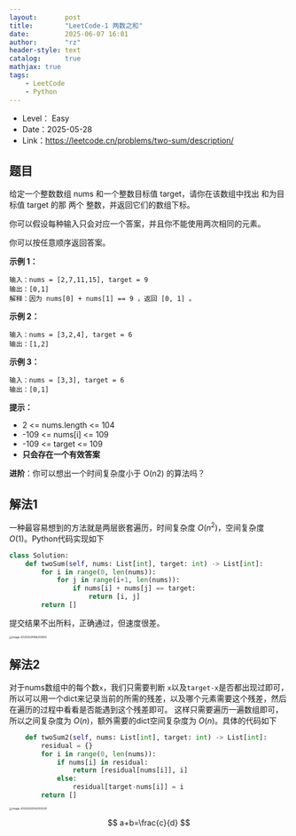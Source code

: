 ```yaml
---
layout:       post
title:        "LeetCode-1 两数之和"
date:         2025-06-07 16:01
author:       "rz"
header-style: text
catalog:      true
mathjax: true
tags:
    - LeetCode
    - Python
---
```


- Level： Easy
- Date：2025-05-28
- Link：https://leetcode.cn/problems/two-sum/description/

## 题目

给定一个整数数组 nums 和一个整数目标值 target，请你在该数组中找出 和为目标值 target  的那 两个 整数，并返回它们的数组下标。

你可以假设每种输入只会对应一个答案，并且你不能使用两次相同的元素。

你可以按任意顺序返回答案。

 

**示例 1：**
```
输入：nums = [2,7,11,15], target = 9
输出：[0,1]
解释：因为 nums[0] + nums[1] == 9 ，返回 [0, 1] 。
```

**示例 2：**
```
输入：nums = [3,2,4], target = 6
输出：[1,2]
```

**示例 3：**
```
输入：nums = [3,3], target = 6
输出：[0,1]
```

**提示：**

- 2 <= nums.length <= 104
- -109 <= nums[i] <= 109
- -109 <= target <= 109
- **只会存在一个有效答案**


**进阶**：你可以想出一个时间复杂度小于 O(n2) 的算法吗？

## 解法1

一种最容易想到的方法就是两层嵌套遍历，时间复杂度 $O(n^2)$，空间复杂度 $O(1)$。Python代码实现如下

```Python
class Solution:
    def twoSum(self, nums: List[int], target: int) -> List[int]:
        for i in range(0, len(nums)):
            for j in range(i+1, len(nums)):
                if nums[i] + nums[j] == target:
                    return [i, j]
        return []

```

提交结果不出所料，正确通过，但速度很差。

<img src="solution00001.assets/image-20250528184259905.png" alt="image-20250528184259905" style="zoom: 33%;" />

## 解法2

对于nums数组中的每个数``x``，我们只需要判断 ``x``以及``target-x``是否都出现过即可，所以可以用一个dict来记录当前的所需的残差，以及哪个元素需要这个残差，然后在遍历的过程中看看是否能遇到这个残差即可。
这样只需要遍历一遍数组即可，所以之间复杂度为 $O(n)$，额外需要的dict空间复杂度为 $O(n)$。具体的代码如下

```Python
    def twoSum2(self, nums: List[int], target: int) -> List[int]:
        residual = {}
        for i in range(0, len(nums)):
            if nums[i] in residual:
                return [residual[nums[i]], i]
            else:
                residual[target-nums[i]] = i
        return []
```

<img src="solution00001.assets/image-20250529142003530.png" alt="image-20250529142003530" style="zoom:33%;" />

$$
a+b=\frac{c}{d}
$$